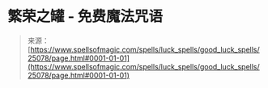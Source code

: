 <!--yml

category: 未分类

date: 2024-06-12 19:11:41

-->

# 繁荣之罐 - 免费魔法咒语

> 来源：[https://www.spellsofmagic.com/spells/luck_spells/good_luck_spells/25078/page.html#0001-01-01](https://www.spellsofmagic.com/spells/luck_spells/good_luck_spells/25078/page.html#0001-01-01)
